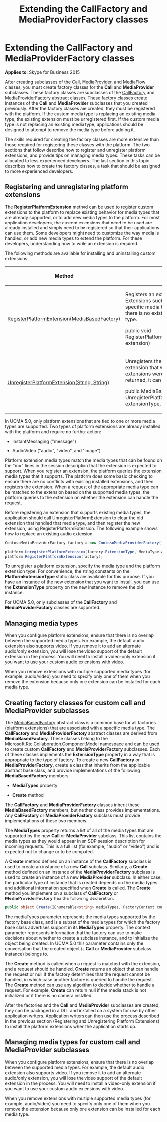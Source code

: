 ﻿---
title: Extending the CallFactory and MediaProviderFactory classes
TOCTitle: Extending the CallFactory and MediaProviderFactory classes
description: The skills required for creating the factory classes are more extensive than those required for registering these classes with the platform.
ms:assetid: 5e604df7-b1ed-4dfe-af25-6577f449af5f
ms:mtpsurl: https://msdn.microsoft.com/library/Dn466109(v=office.16)
ms:contentKeyID: 65240026
ms.date: 07/27/2015
mtps_version: v=office.16
dev_langs:
- csharp
---

# Extending the CallFactory and MediaProviderFactory classes


**Applies to**: Skype for Business 2015



After creating subclasses of the [Call](/dotnet/api/microsoft.rtc.collaboration.call?view=ucma-api), [MediaProvider](/dotnet/api/microsoft.rtc.collaboration.componentmodel.mediaprovider?view=ucma-api), and [MediaFlow](/dotnet/api/microsoft.rtc.collaboration.componentmodel.mediaflow?view=ucma-api) classes, you must create factory classes for the **Call** and **MediaProvider** subclasses. These factory classes are subclasses of the [CallFactory](https://msdn.microsoft.com/library/hh384820\(v=office.16\)) and [MediaProviderFactory](https://msdn.microsoft.com/library/hh382428\(v=office.16\)) abstract classes. These factory classes create instances of the **Call** and **MediaProvider** subclasses that you created previously. After the factory classes are created, they must be registered with the platform. If the custom media type is replacing an existing media type, the existing extension must be unregistered first. If the custom media type is not replacing an existing media type, applications should be designed to attempt to remove the media type before adding it.

The skills required for creating the factory classes are more extensive than those required for registering these classes with the platform. The two sections that follow describe how to register and unregister platform extensions, and provide tips on managing media types. These tasks can be allocated to less experienced developers. The last section in this topic describes how to create the factory classes, a task that should be assigned to more experienced developers.

## Registering and unregistering platform extensions

The **RegisterPlatformExtension** method can be used to register custom extensions to the platform to replace existing behavior for media types that are already supported, or to add new media types to the platform. For most application developers, the custom extensions that need to be used are already installed and simply need to be registered so that their applications can use them. Some developers might need to customize the way media is handled, or add new media types to extend the platform. For these developers, understanding how to write an extension is required.

The following methods are available for installing and uninstalling custom extensions.

<table>
<thead>
<tr class="header">
<th><p>Method</p></th>
<th><p>Description</p></th>
</tr>
</thead>
<tbody>
<tr class="odd">
<td><p><a href="https://msdn.microsoft.com/library/hh366223(v=office.16)">RegisterPlatformExtension(MediaBasedFactory)</a></p></td>
<td><p>Registers an extension with the platform. Extensions such as call factories that support specific media types can be registered only if there is no existing extension for the media type.</p>
<p>public void RegisterPlatformExtension(MediaBasedFactory extension)</p></td>
</tr>
<tr class="even">
<td><p><a href="https://msdn.microsoft.com/library/hh349063(v=office.16)">UnregisterPlatformExtension(String, String)</a></p></td>
<td><p>Unregisters the extension, and returns the extension that was removed, or null if no extensions were installed. If an extension is returned, it can be saved for later installation.</p>
<p>public MediaBasedFactory UnregisterPlatformExtension(string extensionType, string mediaType)</p></td>
</tr>
</tbody>
</table>


In UCMA 5.0, only platform extensions that are tied to one or more media types are supported. Two types of platform extensions are already installed with the platform and require no further action:

  - InstantMessaging ("message")

  - AudioVideo ("audio", "video", and "image")

Platform extension media types match the media types that can be found on the "m=" lines in the session description that the extension is expected to support. When you register an extension, the platform queries the extension media types that it supports. The platform does some basic checking to ensure there are no conflicts with existing installed extensions, and then registers the extension. When a request of the appropriate media type can be matched to the extension based on the supported media types, the platform queries to the extension on whether the extension can handle the request.

Before registering an extension that supports existing media types, the application should call UnregisterPlatformExtension to clear the old extension that handled that media type, and then register the new extension, using RegisterPlatformExtension. The following example shows how to replace an existing audio extension.

```csharp
ContosoMediaProviderFactory factory = new ContosoMediaProviderFactory();

platform.UnregisterPlatformExtension(factory.ExtensionType, MediaType.Audio);
platform.RegisterPlatformExtension(factory);
```

To unregister a platform extension, specify the media type and the platform extension type. For convenience, the string constants on the **PlatformExtensionType** static class are available for this purpose. If you have an instance of the new extension that you want to install, you can use the **ExtensionType** property on the new instance to remove the old instance.

For UCMA 5.0, only subclasses of the **CallFactory** and **MediaProviderFactory** classes are supported.

## Managing media types

When you configure platform extensions, ensure that there is no overlap between the supported media types. For example, the default audio extension also supports video. If you remove it to add an alternate audio/only extension, you will lose the video support of the default extension in the process. You will need to install a video-only extension if you want to use your custom audio extensions with video.

When you remove extensions with multiple supported media types (for example, audio/video) you need to specify only one of them when you remove the extension because only one extension can be installed for each media type.

## Creating factory classes for custom call and MediaProvider subclasses

The [MediaBasedFactory](https://msdn.microsoft.com/library/hh383987\(v=office.16\)) abstract class is a common base for all factories (platform extensions) that are associated with a specific media type. The **CallFactory** and **MediaProviderFactory** abstract classes are derived from **MediaBasedFactory**. These classes belong to the Microsoft.Rtc.Collaboration.ComponentModel namespace and can be used to create custom **CallFactory** and **MediaProviderFactory** subclasses. Each of these classes implements the **ExtensionType** property in a way that is appropriate to the type of factory. To create a new **CallFactory** or **MediaProviderFactory**, create a class that inherits from the applicable abstract base class, and provide implementations of the following **MediaBasedFactory** members:

  - **MediaTypes** property

  - **Create** method

The **CallFactory** and **MediaProviderFactory** classes inherit these **MediaBasedFactory** members, but neither class provides implementations. Any **CallFactory** or **MediaProviderFactory** subclass must provide implementations of these two members.

The **MediaTypes** property returns a list of all of the media types that are supported by the new **Call** or **MediaProvider** subclass. This list contains the media types as they would appear in an SDP session description for incoming requests. This is a full list (for example, "audio" or "video") and is expected not to change or to be computed.

A **Create** method defined on an instance of the **CallFactory** subclass is used to create an instance of a new **Call** subclass. Similarly, a **Create** method defined on an instance of the **MediaProviderFactory** subclass is used to create an instance of a new **MediaProvider** subclass. In either case, the particular type of instance that is created depends on the media types and additional information specified when **Create** is called. The **Create** method you implement on a subclass of **CallFactory** or **MediaProviderFactory** has the following declaration:

```csharp
public object Create(IEnumerable<string> mediaTypes, FactoryContext context);
```

The mediaTypes parameter represents the media types supported by the factory base class, and is a subset of the media types for which the factory base class advertises support in its **MediaTypes** property. The context parameter represents information that the factory can use to make decisions about whether to create a subclass instance, and to initialize the object being created. In UCMA 5.0 this parameter contains only the conversation that the created object (a **Call** or **MediaProvider** subclass instance) belongs to.

The **Create** method is called when a request is matched with the extension, and a request should be handled. **Create** returns an object that can handle the request or null if the factory determines that the request cannot be handled, in which case another factory is queried to handle the request. The **Create** method can use any algorithm to decide whether to handle a request. For example, **Create** can return null if the media stack is not initialized or if there is no camera installed.

After the factories and the **Call** and **MediaProvider** subclasses are created, they can be packaged in a DLL and installed on a system for use by other application writers. Application writers can then use the process described in the previous section (Registering and Unregistering Platform Extensions) to install the platform extensions when the application starts up.

## Managing media types for custom call and MediaProvider subclasses

When you configure platform extensions, ensure that there is no overlap between the supported media types. For example, the default audio extension also supports video. If you remove it to add an alternate audio/only extension, you will lose the video support of the default extension in the process. You will need to install a video-only extension if you want to use your custom audio extensions with video.

When you remove extensions with multiple supported media types (for example, audio/video) you need to specify only one of them when you remove the extension because only one extension can be installed for each media type.

